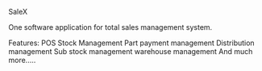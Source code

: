 SaleX

One software application for total sales management system.

Features:
POS
Stock Management
Part payment management
Distribution management
Sub stock management
warehouse management
And much more.....